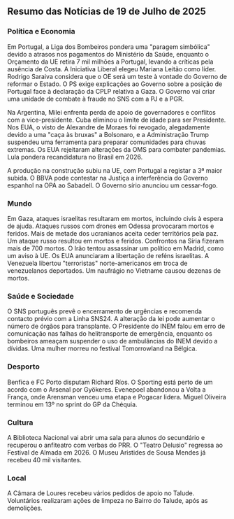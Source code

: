 ## Resumo das Notícias de 19 de Julho de 2025

### Política e Economia
Em Portugal, a Liga dos Bombeiros pondera uma "paragem simbólica" devido a atrasos nos pagamentos do Ministério da Saúde, enquanto o Orçamento da UE retira 7 mil milhões a Portugal, levando a críticas pela ausência de Costa. A Iniciativa Liberal elegeu Mariana Leitão como líder. Rodrigo Saraiva considera que o OE será um teste à vontade do Governo de reformar o Estado. O PS exige explicações ao Governo sobre a posição de Portugal face à declaração da CPLP relativa a Gaza. O Governo vai criar uma unidade de combate à fraude no SNS com a PJ e a PGR.

Na Argentina, Milei enfrenta perda de apoio de governadores e conflitos com a vice-presidente. Cuba eliminou o limite de idade para ser Presidente. Nos EUA, o visto de Alexandre de Moraes foi revogado, alegadamente devido a uma "caça às bruxas" a Bolsonaro, e a Administração Trump suspendeu uma ferramenta para preparar comunidades para chuvas extremas. Os EUA rejeitaram alterações da OMS para combater pandemias. Lula pondera recandidatura no Brasil em 2026.

A produção na construção subiu na UE, com Portugal a registar a 3ª maior subida. O BBVA pode contestar na Justiça a interferência do Governo espanhol na OPA ao Sabadell. O Governo sírio anunciou um cessar-fogo.

### Mundo

Em Gaza, ataques israelitas resultaram em mortos, incluindo civis à espera de ajuda. Ataques russos com drones em Odessa provocaram mortos e feridos. Mais de metade dos ucranianos aceita ceder territórios pela paz. Um ataque russo resultou em mortos e feridos. Confrontos na Síria fizeram mais de 700 mortos. O Irão tentou assassinar um político em Madrid, como um aviso à UE. Os EUA anunciaram a libertação de reféns israelitas. A Venezuela libertou "terroristas" norte-americanos em troca de venezuelanos deportados. Um naufrágio no Vietname causou dezenas de mortos.

### Saúde e Sociedade

O SNS português prevê o encerramento de urgências e recomenda contacto prévio com a Linha SNS24. A alteração da lei pode aumentar o número de órgãos para transplante. O Presidente do INEM falou em erro de comunicação nas falhas do helitransporte de emergência, enquanto os bombeiros ameaçam suspender o uso de ambulâncias do INEM devido a dívidas. Uma mulher morreu no festival Tomorrowland na Bélgica.

### Desporto

Benfica e FC Porto disputam Richard Ríos. O Sporting está perto de um acordo com o Arsenal por Gyökeres. Evenepoel abandonou a Volta a França, onde Arensman venceu uma etapa e Pogacar lidera. Miguel Oliveira terminou em 13º no sprint do GP da Chéquia.

### Cultura

A Biblioteca Nacional vai abrir uma sala para alunos do secundário e recuperou o anfiteatro com verbas do PRR. O "Teatro Delusio" regressa ao Festival de Almada em 2026. O Museu Aristides de Sousa Mendes já recebeu 40 mil visitantes.

### Local
A Câmara de Loures recebeu vários pedidos de apoio no Talude. Voluntários realizaram ações de limpeza no Bairro do Talude, após as demolições.